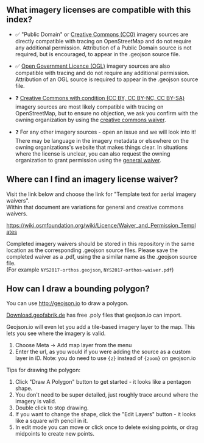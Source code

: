 ## What imagery licenses are compatible with this index?

- :white_check_mark: "Public Domain" or [Creative Commons (CC0)](https://creativecommons.org/share-your-work/public-domain/cc0/)
imagery sources are directly compatible with tracing on OpenStreetMap and do not
require any additional permission.  Attribution of a Public Domain source is
not required, but is encouraged, to appear in the .geojson source file.

- :white_check_mark: [Open Government Licence (OGL)](http://www.nationalarchives.gov.uk/doc/open-government-licence/version/3/)
imagery sources are also compatible with tracing and do not require any additional
permission.  Attribution of an OGL source is required to appear in the .geojson source file.

- :question: [Creative Commons with condition (CC BY, CC BY-NC, CC BY-SA)](https://creativecommons.org/share-your-work/licensing-types-examples/) imagery sources are most likely compatible with tracing on
OpenStreetMap, but to ensure no objection, we ask you confirm with the owning
organization by using the [creative commons waiver](#where-can-i-find-an-imagery-license-waiver).

- :question: For any other imagery sources - open an issue and we will look into it!
There may be language in the imagery metadata or elsewhere on the owning organizations's
website that makes things clear.  In situations where the license is unclear, you
can also request the owning organization to grant permission using the
[general waiver](#where-can-i-find-an-imagery-license-waiver).


## Where can I find an imagery license waiver?

Visit the link below and choose the link for "Template text for aerial imagery waivers".<br/>
Within that document are variations for general and creative commons waivers.

https://wiki.osmfoundation.org/wiki/Licence/Waiver_and_Permission_Templates

Completed imagery waivers should be stored in this repository in the same location
as the corresponding .geojson source files.  Please save the completed waiver as
a .pdf, using the a similar name as the .geojson source file.<br/>
(For example `NYS2017-orthos.geojson`, `NYS2017-orthos-waiver.pdf`)


## How can I draw a bounding polygon?

You can use http://geojson.io to draw a polygon.

[Download.geofabrik.de](https://download.geofabrik.de/) has free .poly files that geojson.io can import.

Geojson.io will even let you add a tile-based imagery layer to the map.  This lets
you see where the imagery is valid.

1. Choose Meta -> Add map layer from the menu
2. Enter the url, as you would if you were adding the source as a custom layer in iD.
Note: you do need to use `{z}` instead of `{zoom}` on geojson.io

Tips for drawing the polygon:

1. Click "Draw A Polygon" button to get started - it looks like a pentagon shape.
2. You don't need to be super detailed, just roughly trace around where the imagery is valid.
3. Double click to stop drawing.
4. If you want to change the shape, click the "Edit Layers" button - it looks like a square with pencil in it.
5. In edit mode you can move or click once to delete exising points, or drag midpoints to create new points.

